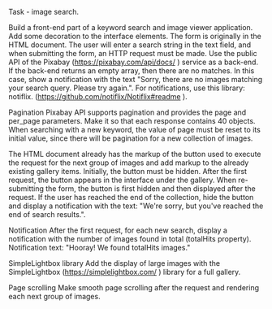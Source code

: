 Task - image search.

Build a front-end part of a keyword search and image viewer application. Add some decoration to the interface elements. 
The form is originally in the HTML document. The user will enter a search string in the text field, and when submitting the form, an HTTP request must be made.
Use the public API of the Pixabay (https://pixabay.com/api/docs/ ) service as a back-end. 
If the back-end returns an empty array, then there are no matches. In this case, show a notification with the text "Sorry, there are no images matching your search query. Please try again.". For notifications, use this library: notiflix. (https://github.com/notiflix/Notiflix#readme ).


Pagination
Pixabay API supports pagination and provides the page and per_page parameters. Make it so that each response contains 40 objects.
When searching with a new keyword, the value of page must be reset to its initial value, since there will be pagination for a new collection of images.

The HTML document already has the markup of the button used to execute the request for the next group of images and add markup to the already existing gallery items.
Initially, the button must be hidden.
After the first request, the button appears in the interface under the gallery.
When re-submitting the form, the button is first hidden and then displayed after the request.
If the user has reached the end of the collection, hide the button and display a notification with the text: "We're sorry, but you've reached the end of search results.".

Notification
After the first request, for each new search, display a notification with the number of images found in total (totalHits property). Notification text: "Hooray! We found totalHits images."

SimpleLightbox library
Add the display of large images with the SimpleLightbox (https://simplelightbox.com/ ) library for a full gallery.

Page scrolling
Make smooth page scrolling after the request and rendering each next group of images.

